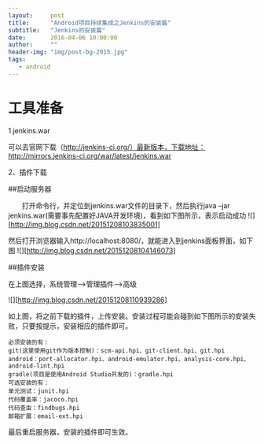 ```yaml
---
layout:     post
title:      "Android项目持续集成之Jenkins的安装篇"
subtitle:   "Jenkins的安装篇"
date:       2016-04-06 10:00:00
author:     ""
header-img: "img/post-bg-2015.jpg"
tags:
   - android
---
```



 

# 工具准备

1.jenkins.war 

可以去官网下载（http://jenkins-ci.org/）最新版本，下载地址：http://mirrors.jenkins-ci.org/war/latest/jenkins.war

2、插件下载 

##启动服务器

　　打开命令行，并定位到jenkins.war文件的目录下，然后执行java –jar jenkins.war(需要事先配置好JAVA开发环境)，看到如下图所示，表示启动成功
![][http://img.blog.csdn.net/20151208103835001]

然后打开浏览器输入http://localhost:8080/，就能进入到jenkins面板界面，如下图 
![][http://img.blog.csdn.net/20151208104146073]

##插件安装

在上图选择，系统管理—>管理插件—>高级 

![][http://img.blog.csdn.net/20151208110939286]

如上图，将之前下载的插件，上传安装。安装过程可能会碰到如下图所示的安装失败，只要按提示，安装相应的插件即可。


    必须安装的有：
    git(这里使用git作为版本控制)：scm-api.hpi、git-client.hpi、git.hpi
    android：port-allocator.hpi、android-emulator.hpi、analysis-core.hpi、android-lint.hpi
    gradle(项目是使用Android Studio开发的)：gradle.hpi
    可选安装的有：
    单元测试：junit.hpi
    代码覆盖率：jacoco.hpi
    代码查虫：findbugs.hpi
    邮箱扩展：email-ext.hpi

最后重启服务器，安装的插件即可生效。


